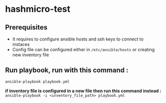 hashmicro-test
=============

Prerequisites
-------------
* It requires to configure ansible hosts and ssh keys to connect to instaces 
* Config file can be configured either in `/etc/ansible/hosts` or creating new inventory file

Run playbook, run with this command :
-------------------------------------
`ansible-playbook playbook.yml`

**if inventory file is configured in a new file then run this command instead :**  
`ansible-playbook -i <inventory_file_path> playbook.yml`
